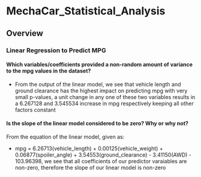 # MechaCar_Statistical_Analysis
## Overview

### Linear Regression to Predict MPG
#### Which variables/coefficients provided a non-random amount of variance to the mpg values in the dataset?
- From the output of the linear model, we see that vehicle length and ground clearance has the highest impact on predicting mpg with very small p-values, a unit change in any one of these two variables results in a 6.267128 and 3.545534 increase in mpg respectively keeping all other factors constant
#### Is the slope of the linear model considered to be zero? Why or why not?
From the equation of the linear model, given as:
- mpg = 6.26713(vehicle_length) + 0.00125(vehicle_weight) + 0.06877(spoiler_angle) + 3.54553(ground_clearance) - 3.41150(AWD) - 103.96398, we see that all coefficients of our predictor varaiables are non-zero, therefore the slope of our linear model is non-zero
